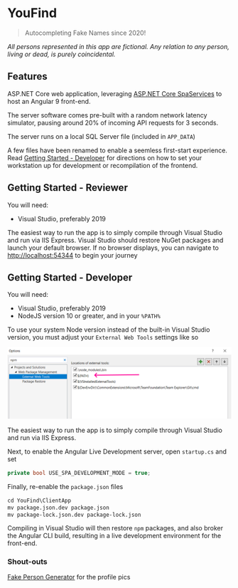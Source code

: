# YouFind

> Autocompleting Fake Names since 2020!

_All persons represented in this app are fictional. Any relation to any person, living or dead, is purely coincidental._

## Features

ASP.NET Core web application, leveraging [ASP.NET Core SpaServices](https://docs.microsoft.com/en-us/aspnet/core/client-side/spa-services?view=aspnetcore-2.1) to host an Angular 9 front-end.

The server software comes pre-built with a random network latency simulator, pausing around 20% of incoming API requests for 3 seconds.

The server runs on a local SQL Server file (included in `APP_DATA`)

A few files have been renamed to enable a seemless first-start experience. Read [Getting Started - Developer]() for directions on how to set your workstation up for development or recompilation of the frontend.

## Getting Started - Reviewer

You will need:

- Visual Studio, preferably 2019

The easiest way to run the app is to simply compile through Visual Studio and run via IIS Express. Visual Studio should restore NuGet packages and launch your default browser. If no browser displays, you can navigate to [http://localhost:54344](http://localhost:54344) to begin your journey

## Getting Started - Developer

You will need:

- Visual Studio, preferably 2019
- NodeJS version 10 or greater, and in your `%PATH%`

To use your system Node version instead of the built-in Visual Studio version, you must
adjust your `External Web Tools` settings like so

<img src="./npm_settings.png">

The easiest way to run the app is to simply compile through Visual Studio and run via IIS Express.

Next, to enable the Angular Live Development server, open `startup.cs` and set

```csharp
private bool USE_SPA_DEVELOPMENT_MODE = true;
```

Finally, re-enable the `package.json` files

```shell
cd YouFind\ClientApp
mv package.json.dev package.json
mv package-lock.json.dev package-lock.json
```

Compiling in Visual Studio will then restore `npm` packages, and also broker the Angular CLI build, resulting in a live development environment for the front-end.

### Shout-outs

[Fake Person Generator](https://www.fakepersongenerator.com/user-face-generator) for the profile pics

